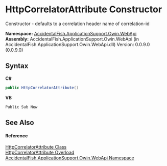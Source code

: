 # HttpCorrelatorAttribute Constructor 
 

Constructor - defaults to a correlation header name of correlation-id

**Namespace:**&nbsp;<a href="c729625f-8dd7-8476-2797-5a36a89f8e7e">AccidentalFish.ApplicationSupport.Owin.WebApi</a><br />**Assembly:**&nbsp;AccidentalFish.ApplicationSupport.Owin.WebApi (in AccidentalFish.ApplicationSupport.Owin.WebApi.dll) Version: 0.0.9.0 (0.0.9.0)

## Syntax

**C#**<br />
``` C#
public HttpCorrelatorAttribute()
```

**VB**<br />
``` VB
Public Sub New
```


## See Also


#### Reference
<a href="0e0a0dd4-8a7b-0e05-3ed6-5308fdbfc0e1">HttpCorrelatorAttribute Class</a><br /><a href="ce6f64c7-0ce7-68bc-becf-876e2b15891a">HttpCorrelatorAttribute Overload</a><br /><a href="c729625f-8dd7-8476-2797-5a36a89f8e7e">AccidentalFish.ApplicationSupport.Owin.WebApi Namespace</a><br />